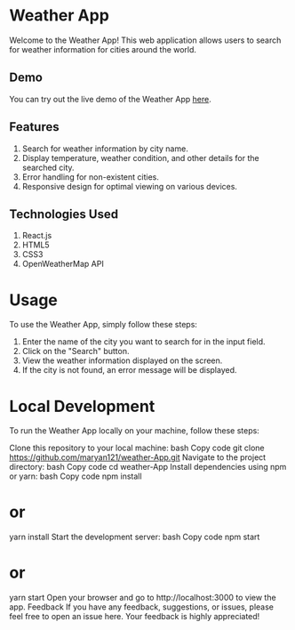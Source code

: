 # Weather App
Welcome to the Weather App! This web application allows users to search for weather information for cities around the world.

## Demo
You can try out the live demo of the Weather App  [here](https://maryan121.github.io/weather-App/).


## Features
1. Search for weather information by city name.
2. Display temperature, weather condition, and other details for the searched city.
3. Error handling for non-existent cities.
4. Responsive design for optimal viewing on various devices.
## Technologies Used
1. React.js
2. HTML5
3. CSS3
4. OpenWeatherMap API
# Usage

To use the Weather App, simply follow these steps:

1. Enter the name of the city you want to search for in the input field.
2.  Click on the "Search" button.
3. View the weather information displayed on the screen.
4. If the city is not found, an error message will be displayed.
# Local Development
To run the Weather App locally on your machine, follow these steps:

Clone this repository to your local machine:
bash
Copy code
git clone https://github.com/maryan121/weather-App.git
Navigate to the project directory:
bash
Copy code
cd weather-App
Install dependencies using npm or yarn:
bash
Copy code
npm install
# or
yarn install
Start the development server:
bash
Copy code
npm start
# or
yarn start
Open your browser and go to http://localhost:3000 to view the app.
Feedback
If you have any feedback, suggestions, or issues, please feel free to open an issue here. Your feedback is highly appreciated!
